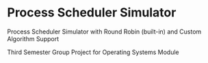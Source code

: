 # Process Scheduler Simulator
Process Scheduler Simulator with Round Robin (built-in) and Custom Algorithm Support

Third Semester Group Project for Operating Systems Module
